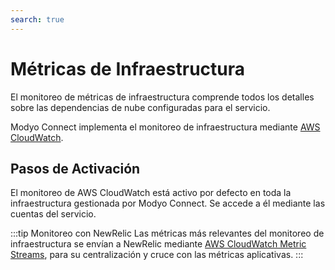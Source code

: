 ```yaml
---
search: true
---
```


# Métricas de Infraestructura

El monitoreo de métricas de infraestructura comprende todos los detalles sobre las dependencias de nube configuradas para el servicio.


Modyo Connect implementa el monitoreo de infraestructura mediante [AWS CloudWatch](https://aws.amazon.com/cloudwatch).


## Pasos de Activación

El monitoreo de AWS CloudWatch está activo por defecto en toda la infraestructura gestionada por Modyo Connect. Se accede a él mediante las cuentas del servicio.


:::tip Monitoreo con NewRelic
Las métricas más relevantes del monitoreo de infraestructura se envían a NewRelic mediante [AWS CloudWatch Metric Streams](https://docs.aws.amazon.com/AmazonCloudWatch/latest/monitoring/CloudWatch-Metric-Streams.html), para su centralización y cruce con las métricas aplicativas.
:::